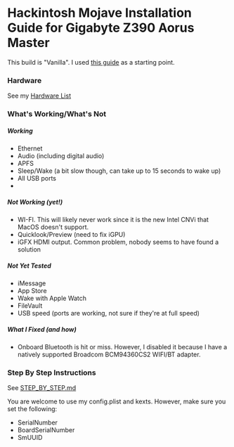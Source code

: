 # Hackintosh Mojave Installation Guide for Gigabyte Z390 Aorus Master

This build is "Vanilla". I used [this guide](https://hackintosh.gitbook.io/-r-hackintosh-vanilla-desktop-guide/) as a starting point.

### Hardware

See my [Hardware List](HARDWARE.md)

### What's Working/What's Not

##### Working
- Ethernet
- Audio (including digital audio)
- APFS
- Sleep/Wake (a bit slow though, can take up to 15 seconds to wake up)
- All USB ports
- 
##### Not Working (yet!)
- WI-FI. This will likely never work since it is the new Intel CNVi that MacOS doesn't support.
- Quicklook/Preview (need to fix iGPU)
- iGFX HDMI output. Common problem, nobody seems to have found a solution

##### Not Yet Tested
- iMessage
- App Store
- Wake with Apple Watch
- FileVault
- USB speed (ports are working, not sure if they're at full speed)

##### What I Fixed (and how)
- Onboard Bluetooth is hit or miss. However, I disabled it because I have a natively supported Broadcom BCM94360CS2 WIFI/BT adapter.

### Step By Step Instructions

See [STEP_BY_STEP.md](STEP_BY_STEP.md)


You are welcome to use my config.plist and kexts. However, make sure you set the following:

- SerialNumber
- BoardSerialNumber
- SmUUID
